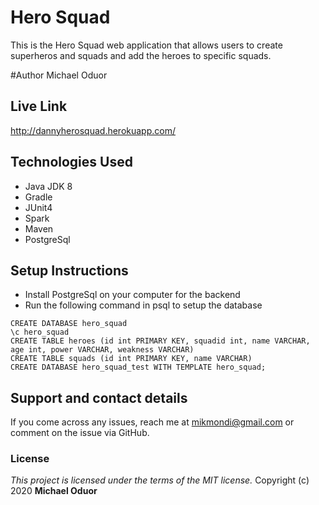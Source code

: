 # Hero Squad

This is the Hero Squad web application that allows users to create superheros and squads and add the heroes to specific squads.

 #Author
Michael Oduor

## Live Link
http://dannyherosquad.herokuapp.com/


## Technologies Used
- Java JDK 8
- Gradle
- JUnit4
- Spark
- Maven
- PostgreSql

## Setup Instructions
- Install PostgreSql on your computer for the backend 
- Run the following command in psql to setup the database

```
CREATE DATABASE hero_squad
\c hero_squad
CREATE TABLE heroes (id int PRIMARY KEY, squadid int, name VARCHAR, age int, power VARCHAR, weakness VARCHAR)
CREATE TABLE squads (id int PRIMARY KEY, name VARCHAR)
CREATE DATABASE hero_squad_test WITH TEMPLATE hero_squad;
```

## Support and contact details
If you come across any issues, reach me at mikmondi@gmail.com or comment on the issue via GitHub. 

### License
*This project is licensed under the terms of the MIT license.*
Copyright (c) 2020 **Michael Oduor**


